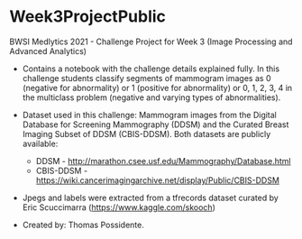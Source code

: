 # Week3ProjectPublic
BWSI Medlytics 2021 - Challenge Project for Week 3 (Image Processing and Advanced Analytics)

* Contains a notebook with the challenge details explained fully. In this challenge students classify segments of mammogram images as 0 (negative for abnormality) or 1 (positive for abnormality) or 0, 1, 2, 3, 4 in the multiclass problem (negative and varying types of abnormalities).

* Dataset used in this challenge: Mammogram images from the Digital Database for Screening Mammography (DDSM) and the Curated Breast Imaging Subset of DDSM (CBIS-DDSM). Both datasets are publicly available: 
  * DDSM - http://marathon.csee.usf.edu/Mammography/Database.html    
  * CBIS-DDSM - https://wiki.cancerimagingarchive.net/display/Public/CBIS-DDSM
  
* Jpegs and labels were extracted from a tfrecords dataset curated by Eric Scuccimarra (https://www.kaggle.com/skooch)

* Created by: Thomas Possidente.

